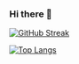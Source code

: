 ### Hi there 👋

[![GitHub Streak](http://github-readme-streak-stats.herokuapp.com?user=Vyom-V&theme=dark&background=000000)](https://git.io/streak-stats)

[![Top Langs](https://github-readme-stats.vercel.app/api/top-langs/?username=Vyom-V&layout=compact&theme=vision-friendly-dark)](https://github.com/anuraghazra/github-readme-stats)



<!--
**Vyom-V/Vyom-V** is a ✨ _special_ ✨ repository because its `README.md` (this file) appears on your GitHub profile.

Here are some ideas to get you started:

- 🔭 I’m currently working on ...
- 🌱 I’m currently learning ...
- 👯 I’m looking to collaborate on ...
- 🤔 I’m looking for help with ...
- 💬 Ask me about ...
- 📫 How to reach me: ...
- 😄 Pronouns: ...
- ⚡ Fun fact: ...
-->
